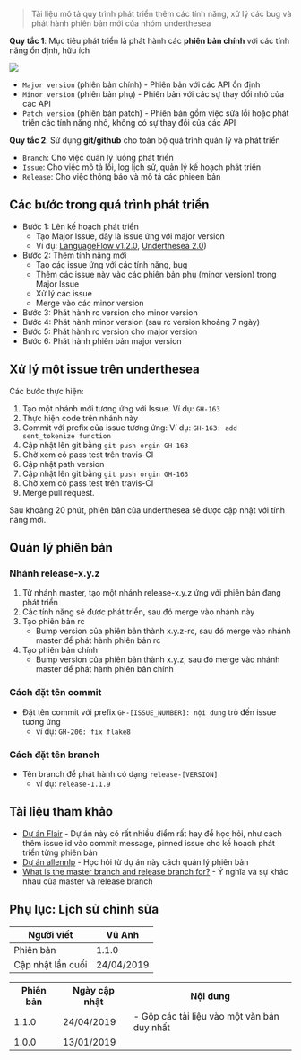 > Tài liệu mô tả quy trình phát triển thêm các tính năng, xử lý các bug và phát hành phiên bản mới của nhóm underthesea

**Quy tắc 1**: Mục tiêu phát triển là phát hành các **phiên bản chính** với các tính năng ổn định, hữu ích

![](https://i.imgur.com/5b4dfpm.png)

* `Major version` (phiên bản chính) - Phiên bản với các API ổn định 
* `Minor version` (phiên bản phụ) - Phiên bản với các sự thay đổi nhỏ của các API
* `Patch version` (phiên bản patch) - Phiên bản gồm việc sửa lỗi hoặc phát triển các tính năng nhỏ, không có sự thay đổi của các API

**Quy tắc 2**: Sử dụng **git/github** cho toàn bộ quá trình quản lý và phát triển 

* `Branch`: Cho việc quản lý luồng phát triển
* `Issue`: Cho việc mô tả lỗi, log lịch sử, quản lý kế hoạch phát triển
* `Release`: Cho việc thông báo và mô tả các phieen bản

## Các bước trong quá trình phát triển 

* Bước 1: Lên kế hoạch phát triển
  * Tạo Major Issue, đây là issue ứng với major version
  * Ví dụ: [LanguageFlow v1.2.0](https://github.com/undertheseanlp/languageflow/issues/34), [Underthesea 2.0](https://github.com/undertheseanlp/underthesea/issues/223))
* Bước 2: Thêm tính năng mới
  * Tạo các issue ứng với các tính năng, bug 
  * Thêm các issue này vào các phiên bản phụ (minor version) trong Major Issue
  * Xử lý các issue
  * Merge vào các minor version
* Bước 3: Phát hành rc version cho minor version
* Bước 4: Phát hành minor version (sau rc version khoảng 7 ngày)
* Bước 5: Phát hành rc version cho major version 
* Bước 6: Phát hành phiên bản major version

## Xử lý một issue trên underthesea

Các bước thực hiện: 

1. Tạo một nhánh mới tương ứng với Issue. Ví dụ: `GH-163`
2. Thực hiện code trên nhánh này
3. Commit với prefix của issue tương ứng: Ví dụ: `GH-163: add sent_tokenize function`
4. Cập nhật lên git bằng `git push orgin GH-163`
5. Chờ xem có pass test trên travis-CI
6. Cập nhật path version
7. Cập nhật lên git bằng `git push orgin GH-163`
8. Chờ xem có pass test trên travis-CI
9. Merge pull request.

Sau khoảng 20 phút, phiên bản của underthesea sẽ được cập nhật với tính năng mới.

## Quản lý phiên bản

### Nhánh release-x.y.z 

1. Từ nhánh master, tạo một nhánh release-x.y.z ứng với phiên bản đang phát triển
2. Các tính năng sẽ được phát triển, sau đó merge vào nhánh này
3. Tạo phiên bản rc
    * Bump version của phiên bản thành x.y.z-rc, sau đó merge vào nhánh master để phát hành phiên bản rc 
4. Tạo phiên bản chính 
    * Bump version của phiên bản thành x.y.z, sau đó merge vào nhánh master để phát hành phiên bản chính

### Cách đặt tên commit

* Đặt tên commit với prefix `GH-[ISSUE_NUMBER]: nội dung` trỏ đến issue tương ứng
  * ví dụ: `GH-206: fix flake8`

### Cách đặt tên branch

* Tên branch để phát hành có dạng `release-[VERSION]`
  * ví dụ: `release-1.1.9`

## Tài liệu tham khảo

* [Dự án Flair](https://github.com/zalandoresearch/flair) - Dự án này có rất nhiều điểm rất hay để học hỏi, như cách thêm issue id vào commit message, pinned issue cho kế hoạch phát triển từng phiên bản
* [Dự án allennlp](https://github.com/allenai/allennlp) - Học hỏi từ dự án này cách quản lý phiên bản
* [What is the master branch and release branch for?](https://stackoverflow.com/questions/20755434/what-is-the-master-branch-and-release-branch-for) - Ý nghĩa và sự khác nhau của master và release branch

## Phụ lục: Lịch sử chỉnh sửa 

| Người viết        | Vũ Anh     |
|-------------------|------------|
| Phiên bản         | 1.1.0      |
| Cập nhật lần cuối | 24/04/2019 |

<table>
<tr>
<th>Phiên bản</th>
<th>Ngày cập nhật</th>
<th>Nội dung</th>
</tr>
<tr>
<td>1.1.0</td>
<td>24/04/2019</td>
<td>
- Gộp các tài liệu vào một văn bản duy nhất
</td>
</tr>
<tr>
<td>1.0.0</td>
<td>13/01/2019</td>
<td></td>
</tr>
</table>